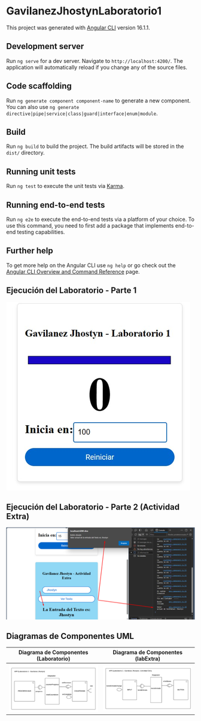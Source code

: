 # GavilanezJhostynLaboratorio1

This project was generated with [Angular CLI](https://github.com/angular/angular-cli) version 16.1.1.

## Development server

Run `ng serve` for a dev server. Navigate to `http://localhost:4200/`. The application will automatically reload if you change any of the source files.

## Code scaffolding

Run `ng generate component component-name` to generate a new component. You can also use `ng generate directive|pipe|service|class|guard|interface|enum|module`.

## Build

Run `ng build` to build the project. The build artifacts will be stored in the `dist/` directory.

## Running unit tests

Run `ng test` to execute the unit tests via [Karma](https://karma-runner.github.io).

## Running end-to-end tests

Run `ng e2e` to execute the end-to-end tests via a platform of your choice. To use this command, you need to first add a package that implements end-to-end testing capabilities.

## Further help

To get more help on the Angular CLI use `ng help` or go check out the [Angular CLI Overview and Command Reference](https://angular.io/cli) page.

## Ejecución del Laboratorio - Parte 1 
![Resultado de la Ejecución del Laboratorio Parte 1](src/assets/images/ResultadoParte1_Lab.jpg)

## Ejecución del Laboratorio - Parte 2 (Actividad Extra) 
![Resultado de la Ejecución del Laboratorio Parte 2](src/assets/images/ActividadExtra_Lab1.png)

## Diagramas de Componentes UML 
| Diagrama de Componentes (Laboratorio)  | Diagrama de Componentes (labExtra)|
| -----------------------------------| --------------------------------------|
|![Diagrama Laboratorio](src/assets/images/DiagramaUMLComponentes/Diagrama_de_Componentes_Laboratorio.png)|![Diagrama labExtra](src/assets/images/DiagramaUMLComponentes/Diagrama_de_Componentes_labExtra.png) |
